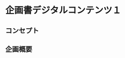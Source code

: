 # 企画書デジタルコンテンツ１

## コンセプト
## 企画概要
## 
## 


<!--stackedit_data:
eyJoaXN0b3J5IjpbLTEzOTE5MTcxOTJdfQ==
-->